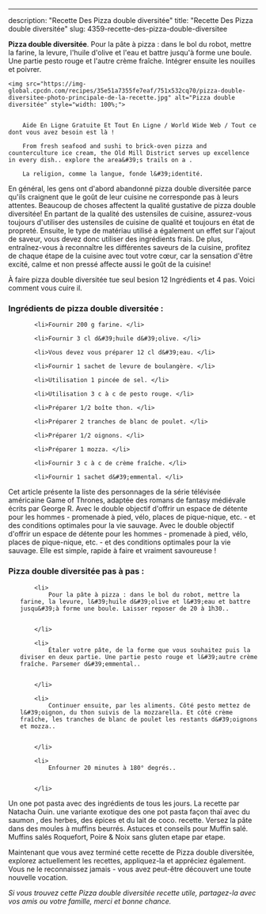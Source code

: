 ---
description: "Recette Des Pizza double diversitée"
title: "Recette Des Pizza double diversitée"
slug: 4359-recette-des-pizza-double-diversitee

<p>
	<strong>Pizza double diversitée</strong>. 
	Pour la pâte à pizza : dans le bol du robot, mettre la farine, la levure, l&#39;huile d&#39;olive et l&#39;eau et battre jusqu&#39;à forme une boule. Une partie pesto rouge et l&#39;autre crème fraîche. Intégrer ensuite les nouilles et poivrer.
</p>
<p>
	
	<img src="https://img-global.cpcdn.com/recipes/35e51a7355fe7eaf/751x532cq70/pizza-double-diversitee-photo-principale-de-la-recette.jpg" alt="Pizza double diversitée" style="width: 100%;">
	
	
		Aide En Ligne Gratuite Et Tout En Ligne / World Wide Web / Tout ce dont vous avez besoin est là !
	
		From fresh seafood and sushi to brick-oven pizza and counterculture ice cream, the Old Mill District serves up excellence in every dish.. explore the area&#39;s trails on a .
	
		La religion, comme la langue, fonde l&#39;identité.
	
</p>

En général, les gens ont d'abord abandonné pizza double diversitée parce qu'ils craignent que le goût de leur cuisine ne corresponde pas à leurs attentes. Beaucoup de choses affectent la qualité gustative de pizza double diversitée! En partant de la qualité des ustensiles de cuisine, assurez-vous toujours d'utiliser des ustensiles de cuisine de qualité et toujours en état de propreté. Ensuite, le type de matériau utilisé a également un effet sur l'ajout de saveur, vous devez donc utiliser des ingrédients frais. De plus, entraînez-vous à reconnaître les différentes saveurs de la cuisine, profitez de chaque étape de la cuisine avec tout votre cœur, car la sensation d'être excité, calme et non pressé affecte aussi le goût de la cuisine!

<!--inarticleads1-->

À faire pizza double diversitée tue seul besion 12 Ingrédients et 4 pas. Voici comment vous cuire il.

<h3>Ingrédients de pizza double diversitée :</h3>

<ol>
	
		<li>Fournir 200 g farine. </li>
	
		<li>Fournir 3 cl d&#39;huile d&#39;olive. </li>
	
		<li>Vous devez vous préparer 12 cl d&#39;eau. </li>
	
		<li>Fournir 1 sachet de levure de boulangère. </li>
	
		<li>Utilisation 1 pincée de sel. </li>
	
		<li>Utilisation 3 c à c de pesto rouge. </li>
	
		<li>Préparer 1/2 boîte thon. </li>
	
		<li>Préparer 2 tranches de blanc de poulet. </li>
	
		<li>Préparer 1/2 oignons. </li>
	
		<li>Préparer 1 mozza. </li>
	
		<li>Fournir 3 c à c de crème fraîche. </li>
	
		<li>Fournir 1 sachet d&#39;emmental. </li>
	
</ol>

Cet article présente la liste des personnages de la série télévisée américaine Game of Thrones, adaptée des romans de fantasy médiévale écrits par George R. Avec le double objectif d&#39;offrir un espace de détente pour les hommes - promenade à pied, vélo, places de pique-nique, etc. - et des conditions optimales pour la vie sauvage. Avec le double objectif d&#39;offrir un espace de détente pour les hommes - promenade à pied, vélo, places de pique-nique, etc. - et des conditions optimales pour la vie sauvage. Elle est simple, rapide à faire et vraiment savoureuse ! 

<!--inarticleads2-->

<h3>Pizza double diversitée pas à pas :</h3>

<ol>
	
		<li>
			Pour la pâte à pizza : dans le bol du robot, mettre la farine, la levure, l&#39;huile d&#39;olive et l&#39;eau et battre jusqu&#39;à forme une boule. Laisser reposer de 20 à 1h30..
			
			
		</li>
	
		<li>
			Étaler votre pâte, de la forme que vous souhaitez puis la diviser en deux partie. Une partie pesto rouge et l&#39;autre crème fraîche. Parsemer d&#39;emmental..
			
			
		</li>
	
		<li>
			Continuer ensuite, par les aliments. Côté pesto mettez de l&#39;oignon, du thon suivis de la mozzarella. Et côté crème fraîche, les tranches de blanc de poulet les restants d&#39;oignons et mozza..
			
			
		</li>
	
		<li>
			Enfourner 20 minutes à 180° degrés..
			
			
		</li>
	
</ol>

Un one pot pasta avec des ingrédients de tous les jours. La recette par Natacha Ouin. une variante exotique des one pot pasta façon thaï avec du saumon , des herbes, des épices et du lait de coco. recette. Versez la pâte dans des moules à muffins beurrés. Astuces et conseils pour Muffin salé. Muffins salés Roquefort, Poire &amp; Noix sans gluten etape par etape. 

<!--inarticleads1-->

<p>
Maintenant que vous avez terminé cette recette de Pizza double diversitée, explorez actuellement les recettes, appliquez-la et appréciez également. Vous ne le reconnaissez jamais - vous avez peut-être découvert une toute nouvelle vocation.
</p>

<p>
<i>Si vous trouvez cette Pizza double diversitée recette utile, partagez-la avec vos amis ou votre famille, merci et bonne chance.</i>
</p>
